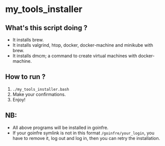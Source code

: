 # my_tools_installer


## What's this script doing ?

 -  It installs brew.   
 -  It installs valgrind, htop, docker, docker-machine and minikube with brew.
 -  It installs dmcm; a command to create virtual machines with docker-machine.

## How to run ?
  1.  `./my_tools_installer.bash`
  2.  Make your confirmations.
  3.  Enjoy!
## NB:
 -  All above programs will be installed in goinfre.
 -  If your goinfre symlink is not in this format `/goinfre/your_login`, you have to remove it, log out and log in, then you can retry the installation.
